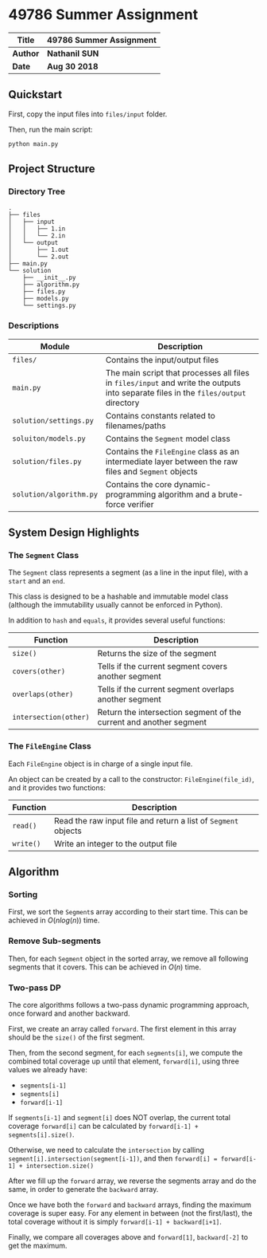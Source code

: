 # 49786 Summer Assignment

| Title |  49786 Summer Assignment | 
| --- | --- | 
| **Author** | **Nathanil SUN**
| **Date** | **Aug 30 2018**

## Quickstart

First, copy the input files into `files/input` folder.

Then, run the main script:

```bash
python main.py
```

## Project Structure

### Directory Tree

```
.
├── files
│   ├── input
│   │   ├── 1.in
│   │   └── 2.in
│   └── output
│       ├── 1.out
│       └── 2.out
├── main.py
└── solution
    ├── __init__.py
    ├── algorithm.py
    ├── files.py
    ├── models.py
    └── settings.py
```

### Descriptions

| Module | Description | 
| --- | --- | 
| `files/` | Contains the input/output files
| `main.py` | The main script that processes all files in `files/input` and write the outputs into separate files in the `files/output` directory 
| `solution/settings.py` | Contains constants related to filenames/paths
| `soluiton/models.py` | Contains the `Segment` model class
| `solution/files.py` | Contains the `FileEngine` class as an intermediate layer between the raw files and `Segment` objects
| `solution/algorithm.py` | Contains the core dynamic-programming algorithm and a brute-force verifier

## System Design Highlights

### The `Segment` Class

The `Segment` class represents a segment (as a line in the input file), with a `start` and an `end`.

This class is designed to be a hashable and immutable model class (although the immutability usually cannot be enforced in Python).

In addition to `hash` and `equals`, it provides several useful functions:

| Function | Description | 
| --- | --- | 
| `size()` | Returns the size of the segment
| `covers(other)` | Tells if the current segment covers another segment
| `overlaps(other)` | Tells if the current segment overlaps another segment
| `intersection(other)` | Return the intersection segment of the current and another segment 

### The `FileEngine` Class

Each `FileEngine` object is in charge of a single input file. 

An object can be created by a call to the constructor: `FileEngine(file_id)`, and it provides two functions:

| Function | Description | 
| --- | --- | 
| `read()` | Read the raw input file and return a list of `Segment` objects
| `write()` | Write an integer to the output file

## Algorithm

### Sorting

First, we sort the `Segment`s array according to their start time. This can be achieved in $O(n log(n))$ time.

### Remove Sub-segments

Then, for each `Segment` object in the sorted array, we remove all following segments that it covers. This can be achieved in $O(n)$ time.

### Two-pass DP

The core algorithms follows a two-pass dynamic programming approach, once forward and another backward.

First, we create an array called `forward`. The first element in this array should be the `size()` of the first segment.

Then, from the second segment, for each `segments[i]`, we compute the combined total coverage up until that element, `forward[i]`, using three values we already have:

* `segments[i-1]`
* `segments[i]`
* `forward[i-1]`

If `segments[i-1]` and `segment[i]` does NOT overlap, the current total coverage `forward[i]` can be calculated by `forward[i-1] + segments[i].size()`.

Otherwise, we need to calculate the `intersection` by calling `segment[i].intersection(segment[i-1])`, and then `forward[i] = forward[i-1] + intersection.size()`

After we fill up the `forward` array, we reverse the segments array and do the same, in order to generate the `backward` array. 

Once we have both the `forward` and `backward` arrays, finding the maximum coverage is super easy. For any element in between (not the first/last), the total coverage without it is simply `forward[i-1] + backward[i+1]`.

Finally, we compare all coverages above and `forward[1]`, `backward[-2]` to get the maximum. 
